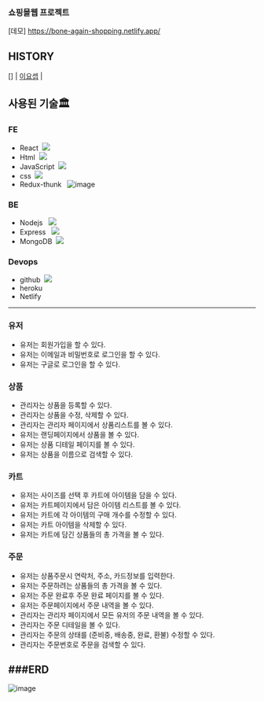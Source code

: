 ### 쇼핑몰웹 프로젝트
[데모] https://bone-again-shopping.netlify.app/

HISTORY
---
[] | [이요셉]() |




## 사용된 기술🏛

### FE

-   React &nbsp;<img src="https://img.shields.io/badge/react-61DAFB?style=for-the-badge&logo=react&logoColor=black">
-   Html &nbsp;<img src="https://img.shields.io/badge/html5-E34F26?style=for-the-badge&logo=html5&logoColor=white">
-   JavaScript &nbsp;<img src="https://img.shields.io/badge/javascript-F7DF1E?style=for-the-badge&logo=javascript&logoColor=black">
-   css &nbsp;<img src="https://img.shields.io/badge/css-1572B6?style=for-the-badge&logo=css3&logoColor=white">
-   Redux-thunk &nbsp; ![image](https://github.com/user-attachments/assets/97d0c2eb-4816-443e-b759-6a3f61ef52bd)


### BE

-   Nodejs  &nbsp; <img src="https://img.shields.io/badge/node.js-339933?style=for-the-badge&logo=Node.js&logoColor=white">
-   Express &nbsp; <img src="https://img.shields.io/badge/express-000000?style=for-the-badge&logo=express&logoColor=white">
-   MongoDB &nbsp;<img src="https://img.shields.io/badge/mongoDB-47A248?style=for-the-badge&logo=MongoDB&logoColor=white">

### Devops
-   github &nbsp;<img src="https://img.shields.io/badge/github-181717?style=for-the-badge&logo=github&logoColor=white">
-   heroku
-   Netlify
---
### 유저

-   유저는 회원가입을 할 수 있다.
-   유저는 이메일과 비밀번호로 로그인을 할 수 있다.
-   유저는 구글로 로그인을 할 수 있다.

### 상품

-   관리자는 상품을 등록할 수 있다.
-   관리자는 상품을 수정, 삭제할 수 있다.
-   관리자는 관리자 페이지에서 상품리스트를 볼 수 있다.
-   유저는 랜딩페이지에서 상품을 볼 수 있다.
-   유저는 상품 디테일 페이지를 볼 수 있다.
-   유저는 상품을 이름으로 검색할 수 있다.

### 카트

-   유저는 사이즈를 선택 후 카트에 아이템을 담을 수 있다.
-   유저는 카트페이지에서 담은 아이템 리스트를 볼 수 있다.
-   유저는 카트에 각 아이템의 구매 개수를 수정할 수 있다.
-   유저는 카트 아이템을 삭제할 수 있다.
-   유저는 카트에 담긴 상품들의 총 가격을 볼 수 있다.

### 주문

-   유저는 상품주문시 연락처, 주소, 카드정보를 입력한다.
-   유저는 주문하려는 상품들의 총 가격을 볼 수 있다.
-   유저는 주문 완료후 주문 완료 페이지를 볼 수 있다.
-   유저는 주문페이지에서 주문 내역을 볼 수 있다.
-   관리자는 관리자 페이지에서 모든 유저의 주문 내역을 볼 수 있다.
-   관리자는 주문 디테일을 볼 수 있다.
-   관리자는 주문의 상태를 (준비중, 배송중, 완료, 환불) 수정할 수 있다.
-   관리자는 주문번호로 주문을 검색할 수 있다.


###ERD
---
![image](https://github.com/user-attachments/assets/ee0d0b61-3f52-4d27-b79b-0c8cad39dacc)
